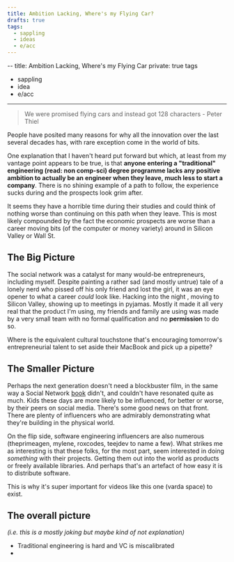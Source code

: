 ```yaml
---
title: Ambition Lacking, Where's my Flying Car?
drafts: true
tags:
  - sappling
  - ideas
  - e/acc
---
```


--
title: Ambition Lacking, Where's my Flying Car
private: true
tags

- sappling
- idea
- e/acc

---

> We were promised flying cars and instead got 128 characters - Peter Thiel

People have posited many reasons for why all the innovation over the last several decades has, with rare exception come in the world of bits.

One explanation that I haven't heard put forward but which, at least from my vantage point appears to be true, is that **anyone entering a "traditional" engineering (read: non comp-sci) degree programme lacks any positive ambition to actually be an engineer when they leave, much less to start a company**. There is no shining example of a path to follow, the experience sucks during and the prospects look grim after.

It seems they have a horrible time during their studies and could think of nothing worse than continuing on this path when they leave. This is most likely compounded by the fact the economic prospects are worse than a career moving bits (of the computer or money variety) around in Silicon Valley or Wall St.

## The Big Picture

The social network was a catalyst for many would-be entrepreneurs, including myself. Despite painting a rather sad (and mostly untrue) tale of a lonely nerd who pissed off his only friend and lost the girl, it was an eye opener to what a career _could_ look like. Hacking into the night , moving to Silicon Valley, showing up to meetings in pyjamas. Mostly it made it all very real that the product I'm using, my friends and family are using was made by a very small team with no formal qualification and no **permission** to do so.

Where is the equivalent cultural touchstone that's encouraging tomorrow's entrepreneurial talent to set aside their MacBook and pick up a pipette?

## The Smaller Picture

Perhaps the next generation doesn't need a blockbuster film, in the same way a Social Network [book](https://en.wikipedia.org/wiki/The_Accidental_Billionaires) didn't, and couldn't have resonated quite as much. Kids these days are more likely to be influenced, for better or worse, by their peers on social media. There's some good news on that front. There are plenty of influencers who are admirably demonstrating what they're building in the physical world.

On the flip side, software engineering influencers are also numerous (theprimeagen, mylene, roxcodes, teejdev to name a few). What strikes me as interesting is that these folks, for the most part, seem interested in doing _something_ with their projects. Getting them out into the world as products or freely available libraries. And perhaps that's an artefact of how easy it is to distribute software.

This is why it's super important for videos like this one (varda space) to exist.

## The overall picture

_(i.e. this is a mostly joking but maybe kind of not explanation)_

- Traditional engineering is hard and VC is miscalibrated
-
